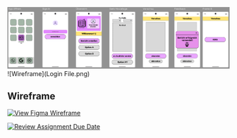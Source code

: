 ![Wireframe](FigmaHighFidelity.png)
![Wireframe](Login File.png)
## Wireframe

[![View Figma Wireframe](https://img.shields.io/badge/View%20Figma%20Wireframe-blue?style=for-the-badge&logo=figma)](https://www.figma.com/design/oBKLJzQ2bCbZ3BJWWcyBTO/Prototyping-Berichtsheft-App_Gruppe3-FU0?node-id=0-1&t=8zJ3tejtSI6k9kbG-1)

[![Review Assignment Due Date](https://classroom.github.com/assets/deadline-readme-button-22041afd0340ce965d47ae6ef1cefeee28c7c493a6346c4f15d667ab976d596c.svg)](https://classroom.github.com/a/-DDdJPZE)
